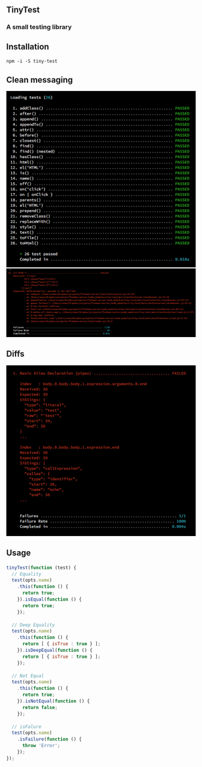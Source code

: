 ## TinyTest
### A small testing library

## Installation
```
npm -i -S tiny-test
```

## Clean messaging

![Alt text](https://github.com/SeanJM/tiny-test/blob/master/screenshot-1.jpg)
![Alt text](https://github.com/SeanJM/tiny-test/blob/master/screenshot-2.jpg)

## Diffs
![Alt text](https://github.com/SeanJM/tiny-test/blob/master/screenshot-3.jpg)

## Usage
```javascript
tinyTest(function (test) {
  // Equality
  test(opts.name)
    .this(function () {
      return true;
    }).isEqual(function () {
      return true;
    });

  // Deep Equality
  test(opts.name)
    .this(function () {
      return [ { isTrue : true } ];
    }).isDeepEqual(function () {
      return [ { isTrue : true } ];
    });

  // Not Equal
  test(opts.name)
    .this(function () {
      return true;
    }).isNotEqual(function () {
      return false;
    });

  // isFalure
  test(opts.name)
    .isFailure(function () {
      throw 'Error';
    });
});
```